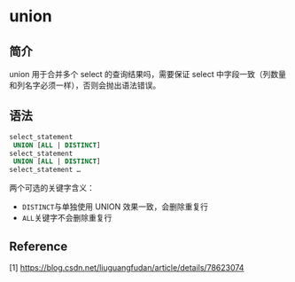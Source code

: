 # union

## 简介

union 用于合并多个 select 的查询结果吗，需要保证 select 中字段一致（列数量和列名字必须一样），否则会抛出语法错误。

## 语法

```sql
select_statement
 UNION [ALL | DISTINCT]
select_statement
 UNION [ALL | DISTINCT]
select_statement …
```

两个可选的关键字含义：

* `DISTINCT`与单独使用 UNION 效果一致，会删除重复行
* `ALL`关键字不会删除重复行

## Reference

[1] <https://blog.csdn.net/liuguangfudan/article/details/78623074>
